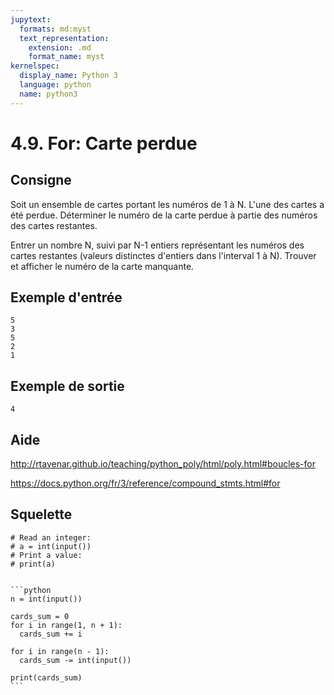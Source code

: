 ```yaml
---
jupytext:
  formats: md:myst
  text_representation:
    extension: .md
    format_name: myst
kernelspec:
  display_name: Python 3
  language: python
  name: python3
---
```


# 4.9. For: Carte perdue

## Consigne

Soit un ensemble de cartes portant les numéros de 1 à N. L'une des cartes a été perdue. Déterminer le numéro de la carte perdue à partie des numéros des cartes restantes.

Entrer un nombre N, suivi par N-1 entiers représentant les numéros des cartes restantes (valeurs distinctes d'entiers dans l'interval 1 à N). Trouver et afficher le numéro de la carte manquante.


## Exemple d'entrée

```
5
3
5
2
1
```

## Exemple de sortie

```
4
```

## Aide

http://rtavenar.github.io/teaching/python_poly/html/poly.html#boucles-for

https://docs.python.org/fr/3/reference/compound_stmts.html#for

## Squelette

```{code-cell} python
# Read an integer:
# a = int(input())
# Print a value:
# print(a)
```

````{dropdown} Proposition de solution

```python
n = int(input())

cards_sum = 0
for i in range(1, n + 1):
  cards_sum += i

for i in range(n - 1):
  cards_sum -= int(input())

print(cards_sum)
```
````
